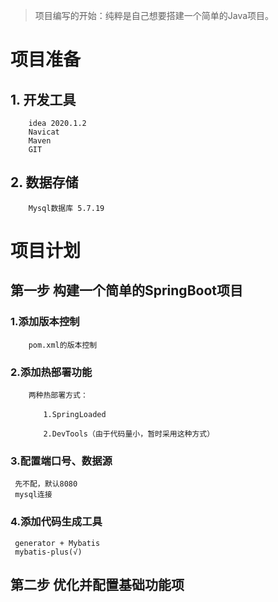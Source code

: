 > 项目编写的开始：纯粹是自己想要搭建一个简单的Java项目。
# 项目准备 #
## 1.  **开发工具**  ##
		
		idea 2020.1.2
		Navicat
		Maven
		GIT
## 2.  **数据存储**  ##
		
		Mysql数据库 5.7.19
	
# 项目计划 #

## 第一步 构建一个简单的SpringBoot项目  ##
### 1.添加版本控制 ###
		pom.xml的版本控制
### 2.添加热部署功能 ###
		两种热部署方式：
		
        　　1.SpringLoaded
        
        　　2.DevTools（由于代码量小，暂时采用这种方式）
### 3.配置端口号、数据源 ###
     先不配，默认8080
     mysql连接
### 4.添加代码生成工具 ###
     generator + Mybatis
     mybatis-plus(√)

## 第二步 优化并配置基础功能项  ##

